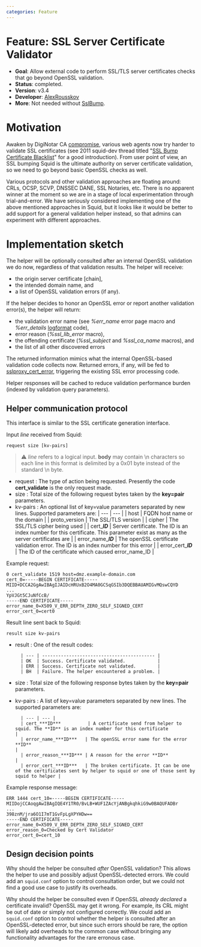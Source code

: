 ```yaml
---
categories: Feature
---
```

# Feature: SSL Server Certificate Validator

- **Goal**: Allow external code to perform SSL/TLS server certificates
  checks that go beyond OpenSSL validation.
- **Status**: completed.
- **Version**: v3.4
- **Developer**: [AlexRousskov](/AlexRousskov)
- **More**: Not needed without [SslBump](/Features/SslBump).

# Motivation

Awaken by DigiNotar CA
[compromise](http://blog.mozilla.org/security/2011/08/29/fraudulent-google-com-certificate/),
various web agents now try harder to validate SSL certificates (see 2011
squid-dev thread titled "[SSL Bump Certificate
Blacklist](http://comments.gmane.org/gmane.comp.web.squid.devel/16034)"
for a good introduction). From user point of view, an SSL bumping Squid
is the ultimate authority on server certificate validation, so we need
to go beyond basic OpenSSL checks as well.

Various protocols and other validation approaches are floating around:
CRLs, OCSP, SCVP, DNSSEC DANE, SSL Notaries, etc. There is no apparent
winner at the moment so we are in a stage of local experimentation
through trial-and-error. We have seriously considered implementing one
of the above mentioned approaches in Squid, but it looks like it would
be better to add support for a general validation helper instead, so
that admins can experiment with different approaches.

# Implementation sketch

The helper will be optionally consulted after an internal OpenSSL
validation we do now, regardless of that validation results. The helper
will receive:

- the origin server certificate \[chain\],
- the intended domain name, and
- a list of OpenSSL validation errors (if any).

If the helper decides to honor an OpenSSL error or report another
validation error(s), the helper will return:

- the validation error name (see *%err_name* error page macro and
  *%err_details* [logformat](http://www.squid-cache.org/Doc/config/logformat) code),
- error reason (*%ssl_lib_error* macro),
- the offending certificate (*%ssl_subject* and *%ssl_ca_name*
  macros), and
- the list of all other discovered errors

The returned information mimics what the internal OpenSSL-based
validation code collects now. Returned errors, if any, will be fed to
[sslproxy_cert_error](http://www.squid-cache.org/Doc/config/sslproxy_cert_error),
triggering the existing SSL error processing code.

Helper responses will be cached to reduce validation performance burden
(indexed by validation query parameters).

## Helper communication protocol

This interface is similar to the SSL certificate generation interface.

Input *line* received from Squid:

    request size [kv-pairs]

> :warning:
  *line* refers to a logical input. **body** may contain \\n characters so
  each line in this format is delimited by a 0x01 byte instead of the
  standard \\n byte.

- request
:   The type of action being requested. Presently the code
    **cert_validate** is the only request made.
- size
:   Total size of the following request bytes taken by the
    **key=pair** parameters.
- kv-pairs
:   An optional list of key=value parameters separated by new lines.
    Supported parameters are:
        | --- | --- |
        | host                  | FQDN host name or the domain |
        | proto_version        | The SSL/TLS version |
        | cipher                | The SSL/TLS cipher being used |
        | cert_***ID***        | Server certificate. The ID is an index number for this certificate. This parameter exist as many as the server certificates are |
        | error_name_***ID*** | The openSSL certificate validation error. The ID is an index number for this error |
        | error_cert_***ID*** | The ID of the certificate which caused error_name_ID |

Example request:

    0 cert_validate 1519 host=dmz.example-domain.com
    cert_0=-----BEGIN CERTIFICATE-----
    MIID+DCCA2GgAwIBAgIJAIDcHRUxB2O4MA0GCSqGSIb3DQEBBAUAMIGvMQswCQYD
    ...
    YpVJGt5CJuNfCcB/
    -----END CERTIFICATE-----
    error_name_0=X509_V_ERR_DEPTH_ZERO_SELF_SIGNED_CERT
    error_cert_0=cert0

Result line sent back to Squid:

    result size kv-pairs

- result
:   One of the result codes:
        
        | --- | ------------------------------------------ |
        | OK  | Success. Certificate validated.            |
        | ERR | Success. Certificate not validated.        |
        | BH  | Failure. The helper encountered a problem. |

- size
:   Total size of the following response bytes taken by the
    **key=pair** parameters.
- kv-pairs
:   A list of key=value parameters separated by new lines. The
    supported parameters are:
        
        | --- | --- |
        | cert_***ID***          | A certificate send from helper to squid. The **ID** is an index number for this certificate                               |
        | error_name_***ID***   | The openSSL error name for the error **ID**                                                                               |
        | error_reason_***ID*** | A reason for the error **ID**                                                                                             |
        | error_cert_***ID***   | The broken certificate. It can be one of the certificates sent by helper to squid or one of those sent by squid to helper |

Example response message:

    ERR 1444 cert_10=-----BEGIN CERTIFICATE-----
    MIIDojCCAoqgAwIBAgIQE4Y1TR0/BvLB+WUF1ZAcYjANBgkqhkiG9w0BAQUFADBr
    ...
    398znM/jra6O1I7mT1GvFpLgXPYHDw==
    -----END CERTIFICATE-----
    error_name_0=X509_V_ERR_DEPTH_ZERO_SELF_SIGNED_CERT
    error_reason_0=Checked by Cert Validator
    error_cert_0=cert_10

## Design decision points

Why should the helper be consulted *after* OpenSSL validation? This
allows the helper to use and possibly adjust OpenSSL-detected errors. We
could add an `squid.conf` option to control consultation order, but we
could not find a good use case to justify its overheads.

Why should the helper be consulted even if OpenSSL *already declared* a
certificate invalid? OpenSSL may get it wrong. For example, its CRL
might be out of date or simply not configured correctly. We could add an
`squid.conf` option to control whether the helper is consulted after an
OpenSSL-detected error, but since such errors should be rare, the option
will likely add overheads to the common case without bringing any
functionality advantages for the rare erronous case.
